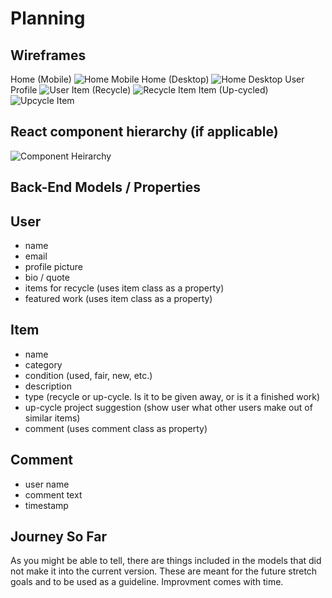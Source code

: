 # Planning

## Wireframes
Home (Mobile)
![Home Mobile](https://media.git.generalassemb.ly/user/28307/files/34b3a700-3a6c-11eb-8a78-57f69f3a82b4)
Home (Desktop)
![Home Desktop](https://media.git.generalassemb.ly/user/28307/files/49903a80-3a6c-11eb-838e-0157ade633d3)
User Profile
![User](https://media.git.generalassemb.ly/user/28307/files/5745c000-3a6c-11eb-93de-ee83db5f8fc9)
Item (Recycle)
![Recycle Item](https://media.git.generalassemb.ly/user/28307/files/63ca1880-3a6c-11eb-8523-d17a06404c80)
Item (Up-cycled)
![Upcycle Item](https://media.git.generalassemb.ly/user/28307/files/70e70780-3a6c-11eb-9196-524906f96fe0)

## React component hierarchy (if applicable)
![Component Heirarchy](https://media.git.generalassemb.ly/user/28307/files/ebfbee00-3a6b-11eb-8c61-19ac37482fba)

## Back-End Models / Properties

## User 
- name
- email
- profile picture
- bio / quote
- items for recycle (uses item class as a property)
- featured work (uses item class as a property)
## Item
- name
- category
- condition (used, fair, new, etc.)
- description
- type (recycle or up-cycle. Is it to be given away, or is it a finished work)
- up-cycle project suggestion (show user what other users make out of similar items)
- comment (uses comment class as property)
## Comment
- user name
- comment text
- timestamp


## Journey So Far
As you might be able to tell, there are things included in the models that did not make it into the current version. These are meant for the future stretch goals and to be used as a guideline. Improvment comes with time.